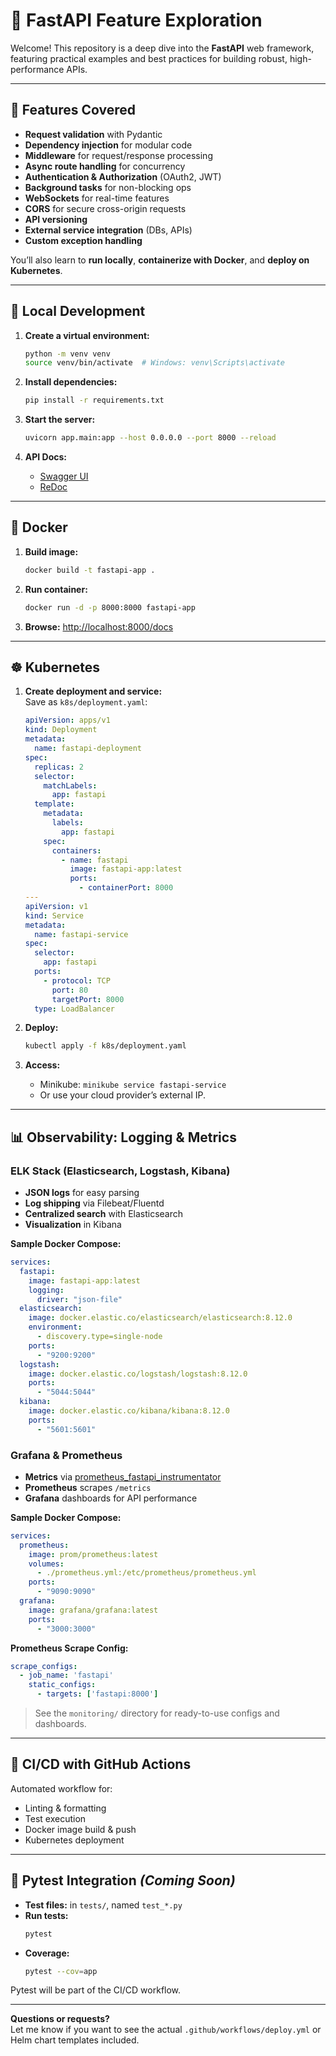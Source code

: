 # 🚀 FastAPI Feature Exploration

Welcome! This repository is a deep dive into the **FastAPI** web framework, featuring practical examples and best practices for building robust, high-performance APIs.

---

## 🌟 Features Covered

- **Request validation** with Pydantic
- **Dependency injection** for modular code
- **Middleware** for request/response processing
- **Async route handling** for concurrency
- **Authentication & Authorization** (OAuth2, JWT)
- **Background tasks** for non-blocking ops
- **WebSockets** for real-time features
- **CORS** for secure cross-origin requests
- **API versioning**
- **External service integration** (DBs, APIs)
- **Custom exception handling**

You’ll also learn to **run locally**, **containerize with Docker**, and **deploy on Kubernetes**.

---

## 🧪 Local Development

1. **Create a virtual environment:**
    ```bash
    python -m venv venv
    source venv/bin/activate  # Windows: venv\Scripts\activate
    ```

2. **Install dependencies:**
    ```bash
    pip install -r requirements.txt
    ```

3. **Start the server:**
    ```bash
    uvicorn app.main:app --host 0.0.0.0 --port 8000 --reload
    ```

4. **API Docs:**
    - [Swagger UI](http://localhost:8000/docs)
    - [ReDoc](http://localhost:8000/redoc)

---

## 🐳 Docker

1. **Build image:**
    ```bash
    docker build -t fastapi-app .
    ```

2. **Run container:**
    ```bash
    docker run -d -p 8000:8000 fastapi-app
    ```

3. **Browse:** [http://localhost:8000/docs](http://localhost:8000/docs)

---

## ☸️ Kubernetes

1. **Create deployment and service:**  
   Save as `k8s/deployment.yaml`:
    ```yaml
    apiVersion: apps/v1
    kind: Deployment
    metadata:
      name: fastapi-deployment
    spec:
      replicas: 2
      selector:
        matchLabels:
          app: fastapi
      template:
        metadata:
          labels:
            app: fastapi
        spec:
          containers:
            - name: fastapi
              image: fastapi-app:latest
              ports:
                - containerPort: 8000
    ---
    apiVersion: v1
    kind: Service
    metadata:
      name: fastapi-service
    spec:
      selector:
        app: fastapi
      ports:
        - protocol: TCP
          port: 80
          targetPort: 8000
      type: LoadBalancer
    ```

2. **Deploy:**
    ```bash
    kubectl apply -f k8s/deployment.yaml
    ```

3. **Access:**
    - Minikube: `minikube service fastapi-service`
    - Or use your cloud provider’s external IP.

---

## 📊 Observability: Logging & Metrics

### ELK Stack (Elasticsearch, Logstash, Kibana)

- **JSON logs** for easy parsing
- **Log shipping** via Filebeat/Fluentd
- **Centralized search** with Elasticsearch
- **Visualization** in Kibana

**Sample Docker Compose:**
```yaml
services:
  fastapi:
    image: fastapi-app:latest
    logging:
      driver: "json-file"
  elasticsearch:
    image: docker.elastic.co/elasticsearch/elasticsearch:8.12.0
    environment:
      - discovery.type=single-node
    ports:
      - "9200:9200"
  logstash:
    image: docker.elastic.co/logstash/logstash:8.12.0
    ports:
      - "5044:5044"
  kibana:
    image: docker.elastic.co/kibana/kibana:8.12.0
    ports:
      - "5601:5601"
```

### Grafana & Prometheus

- **Metrics** via [prometheus_fastapi_instrumentator](https://github.com/trallard/prometheus-fastapi-instrumentator)
- **Prometheus** scrapes `/metrics`
- **Grafana** dashboards for API performance

**Sample Docker Compose:**
```yaml
services:
  prometheus:
    image: prom/prometheus:latest
    volumes:
      - ./prometheus.yml:/etc/prometheus/prometheus.yml
    ports:
      - "9090:9090"
  grafana:
    image: grafana/grafana:latest
    ports:
      - "3000:3000"
```

**Prometheus Scrape Config:**
```yaml
scrape_configs:
  - job_name: 'fastapi'
    static_configs:
      - targets: ['fastapi:8000']
```

> See the `monitoring/` directory for ready-to-use configs and dashboards.

---

## 🔁 CI/CD with GitHub Actions

Automated workflow for:

- Linting & formatting
- Test execution
- Docker image build & push
- Kubernetes deployment

---

## 🧪 Pytest Integration *(Coming Soon)*

- **Test files:** in `tests/`, named `test_*.py`
- **Run tests:**
    ```bash
    pytest
    ```
- **Coverage:**
    ```bash
    pytest --cov=app
    ```

Pytest will be part of the CI/CD workflow.

---

**Questions or requests?**  
Let me know if you want to see the actual `.github/workflows/deploy.yml` or Helm chart templates included.

